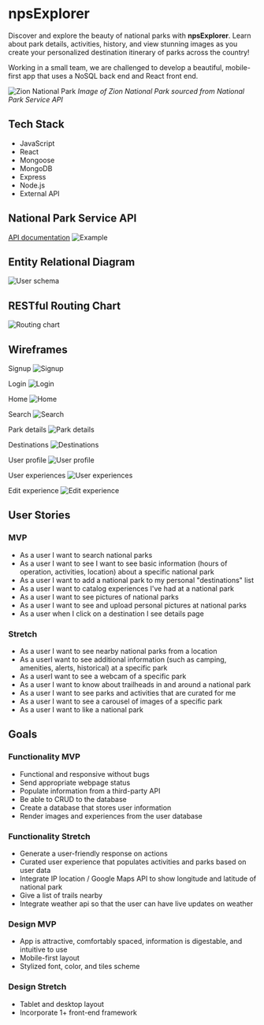 # npsExplorer

Discover and explore the beauty of national parks with **npsExplorer**. Learn about park details, activities, history, and view stunning images as you create your personalized destination itinerary of parks across the country!

Working in a small team, we are challenged to develop a beautiful, mobile-first app that uses a NoSQL back end and React front end. 

![Zion National Park](https://www.nps.gov/common/uploads/structured_data/68BFC1AC-BF96-629F-89D261D78F181C64.jpg)
*Image of Zion National Park sourced from National Park Service API*

## Tech Stack
* JavaScript 
* React
* Mongoose
* MongoDB
* Express
* Node.js
* External API

## National Park Service API
[API documentation](https://www.nps.gov/subjects/developer/api-documentation.htm)
![Example](./readMedia/NPS-API-example.png)

## Entity Relational Diagram
![User schema](./readMedia/User-collection-schema.png)

## RESTful Routing Chart
![Routing chart](./readMedia/app-routes.png)

## Wireframes
Signup
![Signup](./readMedia/Wireframe-sign-up.png)


Login
![Login](./readMedia/Wireframe-login.png)


Home
![Home](./readMedia/Wireframe-home.png)


Search
![Search](./readMedia/Wireframe-search.png)


Park details
![Park details](./readMedia/Wireframe-park-details.png)


Destinations
![Destinations](./readMedia/Wireframe-destinations.png)


User profile
![User profile](./readMedia/Wireframe-user-profile.png)


User experiences
![User experiences](./readMedia/Wireframe-view-experience.png)


Edit experience
![Edit experience](./readMedia/Wireframe-edit-experience.png)

## User Stories
### MVP
* As a user I want to search national parks
* As a user I want to see I want to see basic information (hours of operation, activities, location) about a specific national park
* As a user I want to add a national park to my personal "destinations" list
* As a user I want to catalog experiences I've had at a national park
* As a user I want to see pictures of national parks
* As a user I want to see and upload personal pictures at national parks
* As a user when I click on a destination I see details page 


### Stretch
* As a user I want to see nearby national parks from a location
* As a userI want to see additional information (such as camping, amenities, alerts, historical) at a specific park
* As a userI want to see a webcam of a specific park
* As a user I want to know about trailheads in and around a national park
* As a user I want to see parks and activities that are curated for me
* As a user I want to see a carousel of images of a specific park
* As a user I want to like a national park

## Goals
### Functionality MVP
* Functional and responsive without bugs
* Send appropriate webpage status
* Populate information from a third-party API
* Be able to CRUD to the database
* Create a database that stores user information
* Render images and experiences from the user database


### Functionality Stretch
* Generate a user-friendly response on actions
* Curated user experience that populates activities and parks based on user data
* Integrate IP location / Google Maps API to show longitude and latitude of national park
* Give a list of trails nearby
* Integrate weather api so that the user can have live updates on weather

### Design MVP
* App is attractive, comfortably spaced, information is digestable, and intuitive to use
*  Mobile-first layout
* Stylized font, color, and tiles scheme

### Design Stretch
* Tablet and desktop layout
* Incorporate 1+ front-end framework